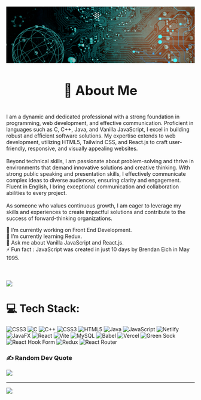 ![logo](https://github.com/MuhammadHarmainAkhtar/MuhammadHarmainAkhtar/blob/main/Orange%20Modern%20Technology%20LinkedIn%20Banner.gif)
<div align="center">
    <h1 style="font-size: 2.5em;">💫 About Me</h1>
</div>
<br>
I am a dynamic and dedicated professional with a strong foundation in programming, web development, and effective communication. Proficient in languages such as C, C++, Java, and Vanilla JavaScript, I excel in building robust and efficient software solutions. My expertise extends to web development, utilizing HTML5, Tailwind CSS, and React.js to craft user-friendly, responsive, and visually appealing websites.<br>
<br>
Beyond technical skills, I am passionate about problem-solving and thrive in environments that demand innovative solutions and creative thinking. With strong public speaking and presentation skills, I effectively communicate complex ideas to diverse audiences, ensuring clarity and engagement. Fluent in English, I bring exceptional communication and collaboration abilities to every project.<br>
<br>
As someone who values continuous growth, I am eager to leverage my skills and experiences to create impactful solutions and contribute to the success of forward-thinking organizations.


🔭 I’m currently working on Front End Development.<br>🌱 I’m currently learning Redux.<br>💬 Ask me about Vanilla JavaScript and React.js.<br>⚡ Fun fact : JavaScript was created in just 10 days by Brendan Eich in May 1995.

<div style="margin-top: 50px;"> <!-- Increased margin-top -->
    <img src="https://media2.giphy.com/media/v1.Y2lkPTc5MGI3NjExdTAxbGZwZDIydnA5cnd1c3RmdjcydmF4ZHU5MGs1dXQwcnZ1bTc0eiZlcD12MV9pbnRlcm5hbF9naWZfYnlfaWQmY3Q9Zw/yPRo73ILrGjny/giphy.webp" width="500" align="center">
</div>

# 💻 Tech Stack:
![CSS3](https://img.shields.io/badge/css3-%231572B6.svg?style=for-the-badge&logo=css3&logoColor=white) ![C](https://img.shields.io/badge/c-%2300599C.svg?style=for-the-badge&logo=c&logoColor=white) ![C++](https://img.shields.io/badge/c++-%2300599C.svg?style=for-the-badge&logo=c%2B%2B&logoColor=white) ![CSS3](https://img.shields.io/badge/css3-%231572B6.svg?style=for-the-badge&logo=css3&logoColor=white) ![HTML5](https://img.shields.io/badge/html5-%23E34F26.svg?style=for-the-badge&logo=html5&logoColor=white) ![Java](https://img.shields.io/badge/java-%23ED8B00.svg?style=for-the-badge&logo=openjdk&logoColor=white) ![JavaScript](https://img.shields.io/badge/javascript-%23323330.svg?style=for-the-badge&logo=javascript&logoColor=%23F7DF1E) ![Netlify](https://img.shields.io/badge/netlify-%23000000.svg?style=for-the-badge&logo=netlify&logoColor=#00C7B7) ![JavaFX](https://img.shields.io/badge/javafx-%23FF0000.svg?style=for-the-badge&logo=javafx&logoColor=white) ![React](https://img.shields.io/badge/react-%2320232a.svg?style=for-the-badge&logo=react&logoColor=%2361DAFB) ![Vite](https://img.shields.io/badge/vite-%23646CFF.svg?style=for-the-badge&logo=vite&logoColor=white) ![MySQL](https://img.shields.io/badge/mysql-4479A1.svg?style=for-the-badge&logo=mysql&logoColor=white) ![Babel](https://img.shields.io/badge/Babel-F9DC3e?style=for-the-badge&logo=babel&logoColor=black) ![Vercel](https://img.shields.io/badge/vercel-%23000000.svg?style=for-the-badge&logo=vercel&logoColor=white) ![Green Sock](https://img.shields.io/badge/green%20sock-88CE02?style=for-the-badge&logo=greensock&logoColor=white) ![React Hook Form](https://img.shields.io/badge/React%20Hook%20Form-%23EC5990.svg?style=for-the-badge&logo=reacthookform&logoColor=white) ![Redux](https://img.shields.io/badge/redux-%23593d88.svg?style=for-the-badge&logo=redux&logoColor=white) ![React Router](https://img.shields.io/badge/React_Router-CA4245?style=for-the-badge&logo=react-router&logoColor=white)

### ✍️ Random Dev Quote
![](https://quotes-github-readme.vercel.app/api?type=horizontal&theme=radical)

---
[![](https://visitcount.itsvg.in/api?id=muhammadharmainakhtar&icon=0&color=0)](https://visitcount.itsvg.in)

<!-- Proudly created with GPRM ( https://gprm.itsvg.in ) -->
